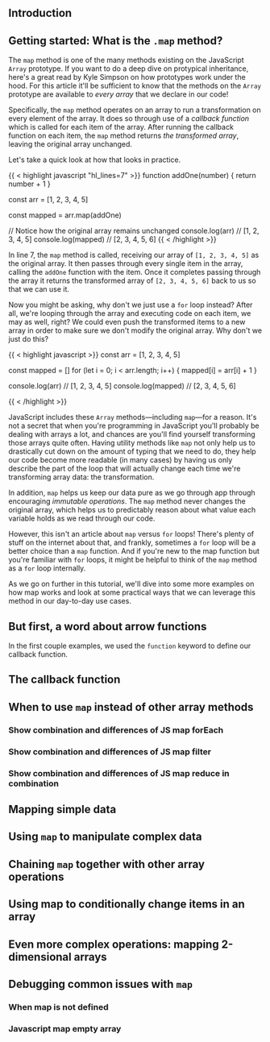 ## Introduction

## Getting started: What is the `.map` method?

The `map` method is one of the many methods existing on the JavaScript `Array` prototype. If you want to do a deep dive on protypical inheritance, here's a great read by Kyle Simpson on how prototypes work under the hood. For this article it'll be sufficient to know that the methods on the `Array` prototype are available to *every array* that we declare in our code!

Specifically, the `map` method operates on an array to run a transformation on every element of the array. It does so through use of a *callback function* which is called for each item of the array. After running the callback function on each item, the `map` method returns *the transformed array*, leaving the original array unchanged.

Let's take a quick look at how that looks in practice.

{{ < highlight javascript "hl_lines=7" >}}
function addOne(number) {
  return number + 1
}

const arr = [1, 2, 3, 4, 5]

const mapped = arr.map(addOne)

// Notice how the original array remains unchanged
console.log(arr) // [1, 2, 3, 4, 5]
console.log(mapped) // [2, 3, 4, 5, 6]
{{ < /highlight >}}

In line 7, the `map` method is called, receiving our array of `[1, 2, 3, 4, 5]` as the original array. It then passes through every single item in the array, calling the `addOne` function with the item. Once it completes passing through the array it returns the transformed array of `[2, 3, 4, 5, 6]` back to us so that we can use it.

Now you might be asking, why don't we just use a `for` loop instead? After all, we're looping through the array and executing code on each item, we may as well, right? We could even push the transformed items to a new array in order to make sure we don't modify the original array. Why don't we just do this?

{{ < highlight javascript >}}
const arr = [1, 2, 3, 4, 5]

const mapped = []
for (let i = 0; i < arr.length; i++) {
  mapped[i] = arr[i] + 1
}

console.log(arr) // [1, 2, 3, 4, 5]
console.log(mapped) // [2, 3, 4, 5, 6]

{{ < /highlight >}}

JavaScript includes these `Array` methods&mdash;including `map`&mdash;for a reason. It's not a secret that when you're programming in JavaScript you'll probably be dealing with arrays a lot, and chances are you'll find yourself transforming those arrays quite often. Having utility methods like `map` not only help us to drastically cut down on the amount of typing that we need to do, they help our code become more readable (in many cases) by having us only describe the part of the loop that will actually change each time we're transforming array data: the transformation. 

In addition, `map` helps us keep our data pure as we go through app through encouraging *immutable operations*. The `map` method never changes the original array, which helps us to predictably reason about what value each variable holds as we read through our code.

However, this isn't an article about `map` versus `for` loops! There's plenty of stuff on the internet about that, and frankly, sometimes a `for` loop will be a better choice than a `map` function. And if you're new to the map function but you're familiar with `for` loops, it might be helpful to think of the `map` method as a `for` loop internally.

As we go on further in this tutorial, we'll dive into some more examples on how map works and look at some practical ways that we can leverage this method in our day-to-day use cases.

<!--
javascript map
javascript map method
javascript map tutorial
javascript map example
javascript map usage
javascript map use cases
-->

## But first, a word about arrow functions

In the first couple examples, we used the `function` keyword to define our callback function.

<!--
Section: Changes between ES5 and ES6
javascript map with arrow function (Note: Maybe good to show first examples with ES5 function, but then after this example everything that follows with ES6 arrow functions)
javascript map function
javascript map with function
javascript map es5
javascript map es6
javascript map example es6
-->

## The callback function
<!--
Go through exactly what is passed in the callback function and how versatile it truly is!

using the first argument -- 90% of the time you'll only need this
using the second argument indexes / keys
using the third argument -- 
  you will rarely need this. 
  most of the time you can just use the actual array you're mapping over since they're the same.
  But it's good to know in case you have some complex chain of operations where you don't have the array bound to a variables _and_ you need to map items based off of another item in the array.
-->

<!-- KEYWORDS
javascript key value array
javascript map index
javascript map using index
javascript map with index
javascript map with key
javascript map iterate keys -->

## When to use `map` instead of other array methods

### Show combination and differences of JS map forEach
<!-- javascript map forEach
map vs forEach (Note: mention shortly the difference between both)
javascript map return nothing (Note: Best to use forEach here!)
javascript map with forEach
javascript map and forEach
javascript map foreach example
javascript map vs for loop
javascript map array to new array (Note: That’s why map and not forEach)
what does forEach return (Note: Maybe people look this up because forEach doesn’t return anything and they want to have the equivalent for it which returns something) -->

### Show combination and differences of JS map filter
<!-- 
javascript map filter
map vs filter (Note: mention shortly the difference between both)
javascript map delete  (Note: Best to use filter here!)
javascript map remove (Note: Best to use filter here!)
javascript map remove element (Note: Best to use filter here!)
 -->

### Show combination and differences of JS map reduce in combination

<!-- 
javascript map reduce
map vs reduce (Note: mention shortly the difference between both)
javascript map return object (Note: Best to use reduce here!)
javascript map to object (Note: Best to use reduce here!)
javascript map to new object  (Note: Best to use reduce here!)
 -->


## Mapping simple data
<!-- KEYWORDS
javascript map to list
javascript map to array
javascript map over array
javascript map iterate
javascript array map example
javascript map values to array
-->
## Using `map` to manipulate complex data
<!-- javascript map object
javascript map object example
javascript map for objects
javascript map through object
javascript map over object -->

## Chaining `map` together with other array operations
<!--
javascript map reverse (Note: Just do map and afterward .reverse())
map, then filter

FILTER
javascript map with filter
javascript map and filter
javascript map filter example

REDUCE
javascript map with reduce
javascript map and reduce
javascript map reduce example
-->


## Using map to conditionally change items in an array
<!-- javascript map with condition
javascript map conditional
javascript map if
javascript map if statement
javascript map update value (Note: Maybe a good example to show updating an item in the list with map and a condition.) -->

## Even more complex operations: mapping 2-dimensional arrays

<!--
javascript map within map (Note: Maybe a good use case to show 2-Dimensional Arrays)
javascript map inside map
javascript map nested array
javascript map two arrays
javascript map multidimensional array
javascript map multiple arrays
 -->

## Debugging common issues with `map`

### When map is not defined

<!-- 
.map is not a function (Note: Maybe people are using map on an object and not array)
javascript map undefined
javascript map is not a function

 -->

### Javascript map empty array

 <!-- 

javascript map empty array (Note: Maybe something like (myList || []).map(…) to showcase how to deal with a list being null )
  -->
